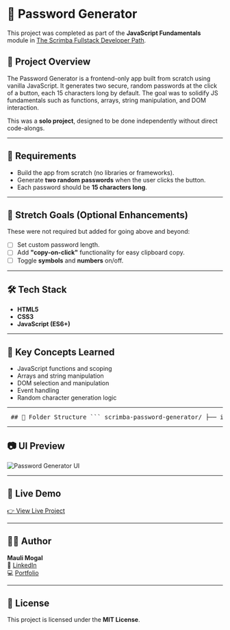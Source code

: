 # 🔐 Password Generator

This project was completed as part of the **JavaScript Fundamentals** module in [The Scrimba Fullstack Developer Path](https://scrimba.com/fullstack-path-c0fullstack).

## 📌 Project Overview

The Password Generator is a frontend-only app built from scratch using vanilla JavaScript. It generates two secure, random passwords at the click of a button, each 15 characters long by default. The goal was to solidify JS fundamentals such as functions, arrays, string manipulation, and DOM interaction.

This was a **solo project**, designed to be done independently without direct code-alongs.

---

## 🎯 Requirements

- Build the app from scratch (no libraries or frameworks).
- Generate **two random passwords** when the user clicks the button.
- Each password should be **15 characters long**.

---

## 🚀 Stretch Goals (Optional Enhancements)

These were not required but added for going above and beyond:

- [ ] Set custom password length.
- [ ] Add **"copy-on-click"** functionality for easy clipboard copy.
- [ ] Toggle **symbols** and **numbers** on/off.

---

## 🛠️ Tech Stack

- **HTML5**
- **CSS3**
- **JavaScript (ES6+)**

---

## 🧠 Key Concepts Learned

- JavaScript functions and scoping
- Arrays and string manipulation
- DOM selection and manipulation
- Event handling
- Random character generation logic

---

<pre> ## 📂 Folder Structure ``` scrimba-password-generator/ ├── index.html ├── style.css └── script.js ``` </pre>

---

## 📷 UI Preview

![Password Generator UI](./screenshot.png) 

---

## 🔗 Live Demo

[👉 View Live Project](https://scrimba-passsword-generator.netlify.app/)

---

## 🧑‍💻 Author

**Mauli Mogal**  
🚀 [LinkedIn](https://www.linkedin.com/in/maulimogal/)  
💻 [Portfolio](https://www.maulimogal.com/)  

---

## 📃 License

This project is licensed under the **MIT License**.